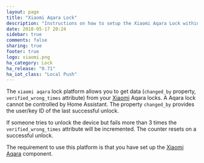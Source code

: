 ```yaml
---
layout: page
title: "Xiaomi Aqara Lock"
description: "Instructions on how to setup the Xiaomi Aqara Lock within Home Assistant."
date: 2018-05-17 20:24
sidebar: true
comments: false
sharing: true
footer: true
logo: xiaomi.png
ha_category: Lock
ha_release: "0.71"
ha_iot_class: "Local Push"
---
```



The `xiaomi aqara` lock platform allows you to get data (`changed_by` property, `verified_wrong_times` attribute) from your [Xiaomi](http://www.mi.com/en/) Aqara locks.
A Aqara lock cannot be controlled by Home Assistant. The property `changed_by` provides the user/key ID of the last successful unlock.

If someone tries to unlock the device but fails more than 3 times the `verified_wrong_times` attribute will be incremented. The counter resets on a successful unlock.

The requirement to use this platform is that you have set up the [Xiaomi Aqara](/components/xiaomi_aqara/) component.


